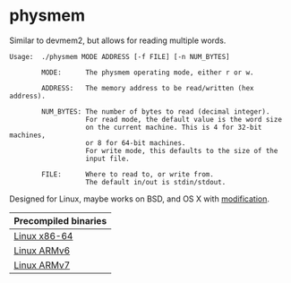 # physmem

Similar to devmem2, but allows for reading multiple words.

```
Usage:  ./physmem MODE ADDRESS [-f FILE] [-n NUM_BYTES]

        MODE:      The physmem operating mode, either r or w.

        ADDRESS:   The memory address to be read/written (hex address).

        NUM_BYTES: The number of bytes to read (decimal integer).
                   For read mode, the default value is the word size
                   on the current machine. This is 4 for 32-bit machines,
                   or 8 for 64-bit machines.
                   For write mode, this defaults to the size of the
                   input file.

        FILE:      Where to read to, or write from.
                   The default in/out is stdin/stdout.
```

Designed for Linux, maybe works on BSD, and OS X with
[modification](http://apple.stackexchange.com/questions/114319/how-to-access-dev-mem-in-osx).

| Precompiled binaries               |
|------------------------------------|
| [Linux x86-64](bin/physmem-x86_64) |
| [Linux ARMv6](bin/physmem-armv6l)  |
| [Linux ARMv7](bin/physmem-armv7l)  |

